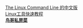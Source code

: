 [ The Linux Command Line 的中文版](http://billie66.github.io/TLCL/index.html)    
[Linux工具快速教程](http://linuxtools-rst.readthedocs.io/zh_CN/latest/index.html)    
[**鸟哥私房菜**](http://cn.linux.vbird.org/)
